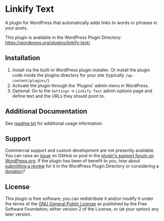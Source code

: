 # Linkify Text

A plugin for WordPress that automatically adds links to words or phrases in your posts.

This plugin is available in the WordPress Plugin Directory: https://wordpress.org/plugins/linkify-text/


## Installation

1. Install via the built-in WordPress plugin installer. Or install the plugin code inside the plugins directory for your site (typically `/wp-content/plugins/`).
2. Activate the plugin through the 'Plugins' admin menu in WordPress.
3. Optional: Go to the `Settings` -> `Linkify Text` admin options page and define text and the URLs they should point to.


## Additional Documentation

See [readme.txt](https://github.com/coffee2code/linkify-text/blob/master/readme.txt) for additional usage information.


## Support

Commercial support and custom development are not presently available. You can raise an [issue](https://github.com/coffee2code/linkify-text/issues) on GitHub or post in the [plugin's support forum on WordPress.org](https://wordpress.org/support/plugin/linkify-text/). If the plugin has been of benefit to you, how about [submitting a review](https://wordpress.org/support/plugin/linkify-text/reviews/) for it in the WordPress Plugin Directory or considering a [donation](https://www.paypal.com/cgi-bin/webscr?cmd=_s-xclick&hosted_button_id=6ARCFJ9TX3522)?


## License

This plugin is free software; you can redistribute it and/or modify it under the terms of the [GNU General Public License](http://www.gnu.org/licenses/gpl-2.0.html) as published by the Free Software Foundation; either version 2 of the License, or (at your option) any later version.